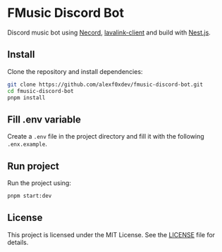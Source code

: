# FMusic Discord Bot

Discord music bot using [Necord](https://github.com/necordjs/necord), [lavalink-client](https://github.com/Tomato6966/lavalink-client) and build with [Nest.js](https://github.com/nestjs/nest).

## Install

Clone the repository and install dependencies:

```bash
git clone https://github.com/alexf0xdev/fmusic-discord-bot.git
cd fmusic-discord-bot
pnpm install
```

## Fill .env variable

Create a `.env` file in the project directory and fill it with the following `.enx.example`.

## Run project

Run the project using:

```bash
pnpm start:dev
```

## License

This project is licensed under the MIT License. See the [LICENSE](https://github.com/alexf0xdev/fmusic-discord-bot/blob/main/LICENSE) file for details.
